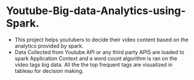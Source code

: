 # Youtube-Big-data-Analytics-using-Spark.<br>
* This project helps youtubers to decide their video content based on the analytics provided by spark.
* Data Collected from Youtube API or any third party APIS are loaded to spark Application Context and a word count algorithm is ran on the video tags big data. All the the top frequent tags are visualized in tableau for decision making.
